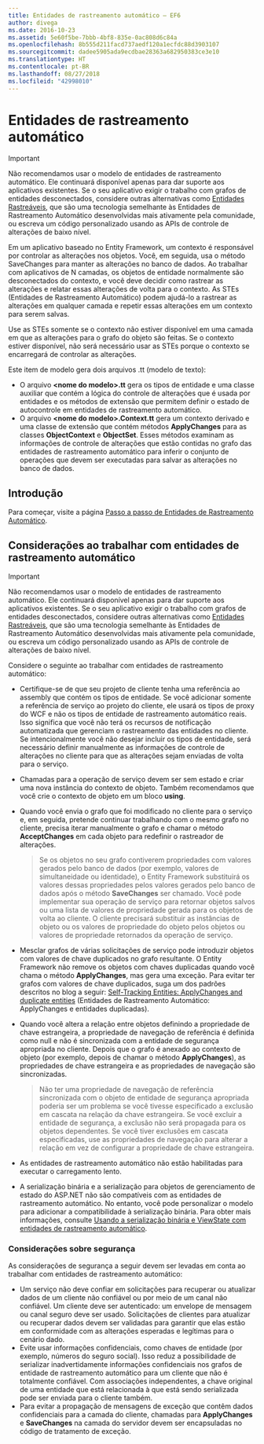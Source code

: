 ```yaml
---
title: Entidades de rastreamento automático – EF6
author: divega
ms.date: 2016-10-23
ms.assetid: 5e60f5be-7bbb-4bf8-835e-0ac808d6c84a
ms.openlocfilehash: 8b555d211facd737aedf120a1ecfdc88d3903107
ms.sourcegitcommit: dadee5905ada9ecdbae28363a682950383ce3e10
ms.translationtype: HT
ms.contentlocale: pt-BR
ms.lasthandoff: 08/27/2018
ms.locfileid: "42998010"
---
```

# <a name="self-tracking-entities"></a>Entidades de rastreamento automático

> [!IMPORTANT]
> Não recomendamos usar o modelo de entidades de rastreamento automático. Ele continuará disponível apenas para dar suporte aos aplicativos existentes. Se o seu aplicativo exigir o trabalho com grafos de entidades desconectados, considere outras alternativas como [Entidades Rastreáveis](http://trackableentities.github.io/), que são uma tecnologia semelhante às Entidades de Rastreamento Automático desenvolvidas mais ativamente pela comunidade, ou escreva um código personalizado usando as APIs de controle de alterações de baixo nível.

Em um aplicativo baseado no Entity Framework, um contexto é responsável por controlar as alterações nos objetos. Você, em seguida, usa o método SaveChanges para manter as alterações no banco de dados. Ao trabalhar com aplicativos de N camadas, os objetos de entidade normalmente são desconectados do contexto, e você deve decidir como rastrear as alterações e relatar essas alterações de volta para o contexto. As STEs (Entidades de Rastreamento Automático) podem ajudá-lo a rastrear as alterações em qualquer camada e repetir essas alterações em um contexto para serem salvas.  

Use as STEs somente se o contexto não estiver disponível em uma camada em que as alterações para o grafo do objeto são feitas. Se o contexto estiver disponível, não será necessário usar as STEs porque o contexto se encarregará de controlar as alterações.  

Este item de modelo gera dois arquivos .tt (modelo de texto):  

- O arquivo **\<nome do modelo\>.tt** gera os tipos de entidade e uma classe auxiliar que contém a lógica do controle de alterações que é usada por entidades e os métodos de extensão que permitem definir o estado de autocontrole em entidades de rastreamento automático.  
- O arquivo **\<nome do modelo\>.Context.tt** gera um contexto derivado e uma classe de extensão que contém métodos **ApplyChanges** para as classes **ObjectContext** e **ObjectSet**. Esses métodos examinam as informações de controle de alterações que estão contidas no grafo das entidades de rastreamento automático para inferir o conjunto de operações que devem ser executadas para salvar as alterações no banco de dados.  

## <a name="get-started"></a>Introdução  

Para começar, visite a página [Passo a passo de Entidades de Rastreamento Automático](walkthrough.md).  

## <a name="considerations-when-working-with-self-tracking-entities"></a>Considerações ao trabalhar com entidades de rastreamento automático  
> [!IMPORTANT]
> Não recomendamos usar o modelo de entidades de rastreamento automático. Ele continuará disponível apenas para dar suporte aos aplicativos existentes. Se o seu aplicativo exigir o trabalho com grafos de entidades desconectados, considere outras alternativas como [Entidades Rastreáveis](http://trackableentities.github.io/), que são uma tecnologia semelhante às Entidades de Rastreamento Automático desenvolvidas mais ativamente pela comunidade, ou escreva um código personalizado usando as APIs de controle de alterações de baixo nível.

Considere o seguinte ao trabalhar com entidades de rastreamento automático:  

- Certifique-se de que seu projeto de cliente tenha uma referência ao assembly que contém os tipos de entidade. Se você adicionar somente a referência de serviço ao projeto do cliente, ele usará os tipos de proxy do WCF e não os tipos de entidade de rastreamento automático reais. Isso significa que você não terá os recursos de notificação automatizada que gerenciam o rastreamento das entidades no cliente. Se intencionalmente você não desejar incluir os tipos de entidade, será necessário definir manualmente as informações de controle de alterações no cliente para que as alterações sejam enviadas de volta para o serviço.  
- Chamadas para a operação de serviço devem ser sem estado e criar uma nova instância do contexto de objeto. Também recomendamos que você crie o contexto de objeto em um bloco **using**.  
- Quando você envia o grafo que foi modificado no cliente para o serviço e, em seguida, pretende continuar trabalhando com o mesmo grafo no cliente, precisa iterar manualmente o grafo e chamar o método **AcceptChanges** em cada objeto para redefinir o rastreador de alterações.  

    > Se os objetos no seu grafo contiverem propriedades com valores gerados pelo banco de dados (por exemplo, valores de simultaneidade ou identidade), o Entity Framework substituirá os valores dessas propriedades pelos valores gerados pelo banco de dados após o método **SaveChanges** ser chamado. Você pode implementar sua operação de serviço para retornar objetos salvos ou uma lista de valores de propriedade gerada para os objetos de volta ao cliente. O cliente precisará substituir as instâncias de objeto ou os valores de propriedade do objeto pelos objetos ou valores de propriedade retornados da operação de serviço.  
- Mesclar grafos de várias solicitações de serviço pode introduzir objetos com valores de chave duplicados no grafo resultante. O Entity Framework não remove os objetos com chaves duplicadas quando você chama o método **ApplyChanges**, mas gera uma exceção. Para evitar ter grafos com valores de chave duplicados, suga um dos padrões descritos no blog a seguir: [Self-Tracking Entities: ApplyChanges and duplicate entities](http://go.microsoft.com/fwlink/?LinkID=205119&clcid=0x409) (Entidades de Rastreamento Automático: ApplyChanges e entidades duplicadas).  
- Quando você altera a relação entre objetos definindo a propriedade de chave estrangeira, a propriedade de navegação de referência é definida como null e não é sincronizada com a entidade de segurança apropriada no cliente. Depois que o grafo é anexado ao contexto de objeto (por exemplo, depois de chamar o método **ApplyChanges**), as propriedades de chave estrangeira e as propriedades de navegação são sincronizadas.  

    > Não ter uma propriedade de navegação de referência sincronizada com o objeto de entidade de segurança apropriada poderia ser um problema se você tivesse especificado a exclusão em cascata na relação da chave estrangeira. Se você excluir a entidade de segurança, a exclusão não será propagada para os objetos dependentes. Se você tiver exclusões em cascata especificadas, use as propriedades de navegação para alterar a relação em vez de configurar a propriedade de chave estrangeira.  
- As entidades de rastreamento automático não estão habilitadas para executar o carregamento lento.  
- A serialização binária e a serialização para objetos de gerenciamento de estado do ASP.NET não são compatíveis com as entidades de rastreamento automático. No entanto, você pode personalizar o modelo para adicionar a compatibilidade à serialização binária. Para obter mais informações, consulte [Usando a serialização binária e ViewState com entidades de rastreamento automático](http://go.microsoft.com/fwlink/?LinkId=199208).  

### <a name="security-considerations"></a>Considerações sobre segurança  

As considerações de segurança a seguir devem ser levadas em conta ao trabalhar com entidades de rastreamento automático:  

- Um serviço não deve confiar em solicitações para recuperar ou atualizar dados de um cliente não confiável ou por meio de um canal não confiável. Um cliente deve ser autenticado: um envelope de mensagem ou canal seguro deve ser usado. Solicitações de clientes para atualizar ou recuperar dados devem ser validadas para garantir que elas estão em conformidade com as alterações esperadas e legítimas para o cenário dado.  
- Evite usar informações confidenciais, como chaves de entidade (por exemplo, números do seguro social). Isso reduz a possibilidade de serializar inadvertidamente informações confidenciais nos grafos de entidade de rastreamento automático para um cliente que não é totalmente confiável. Com associações independentes, a chave original de uma entidade que está relacionada à que está sendo serializada pode ser enviada para o cliente também.  
- Para evitar a propagação de mensagens de exceção que contêm dados confidenciais para a camada do cliente, chamadas para **ApplyChanges** e **SaveChanges** na camada do servidor devem ser encapsuladas no código de tratamento de exceção.  
